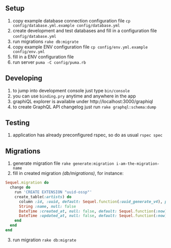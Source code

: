 ## Setup
1. copy example database connection configuration file `cp config/database.yml.example config/database.yml`
2. create development and test databases and fill in a configuration file `config/database.yml`
3. run migrations `rake db:migrate`
4. copy example ENV configuration file `cp config/env.yml.example config/env.yml`
5. fill in a ENV configuration file
6. run server `puma -C config/puma.rb`

## Developing
1. to jump into development console just type `bin/console`
2. you can use `binding.pry` anytime and anywhere in the app
3. graphiQL explorer is available under http://localhost:3000/graphiql
4. to create GraphQL API changelog just run `rake graphql:schema:dump`

## Testing
1. application has already preconfigured rspec, so do as usual `rspec spec`

## Migrations
1. generate migration file
`rake generate:migration i-am-the-migration-name`
2. fill in created migration _(db/migrations)_, for instance:
```ruby
Sequel.migration do
  change do
    run 'CREATE EXTENSION "uuid-ossp"'
    create_table(:artists) do
      column :id, :uuid, default: Sequel.function(:uuid_generate_v4), primary_key: true
      String :name, null: false
      DateTime :created_at, null: false, default: Sequel.function(:now)
      DateTime :updated_at, null: false, default: Sequel.function(:now)
    end
  end
end
```
3. run migration
`rake db:migrate`
